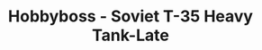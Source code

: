 ---
layout: product
title: "Hobbyboss - Soviet T-35 Heavy Tank-Late"
price: "6600" 
desc: "N/A"
img_path: "/assets/img/HB83844.jpg"
brand: "N/A"
available: false
special_offer: false
new: false
soon: false
cat: "010000"
subcat: "013500"
subsubcat: "0N/A"
sifra: "HB83844"
popular: true
---